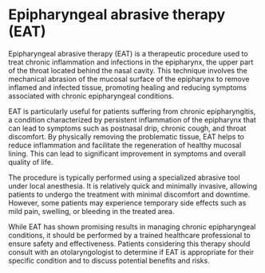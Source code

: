 <!--
source: gpt-40
abbr: EAT
treats: chronic epipharyngitis
tags: treatments surgeries
-->

# Epipharyngeal abrasive therapy (EAT)

Epipharyngeal abrasive therapy (EAT) is a therapeutic procedure used to treat chronic inflammation and infections in the epipharynx, the upper part of the throat located behind the nasal cavity. This technique involves the mechanical abrasion of the mucosal surface of the epipharynx to remove inflamed and infected tissue, promoting healing and reducing symptoms associated with chronic epipharyngeal conditions.

EAT is particularly useful for patients suffering from chronic epipharyngitis, a condition characterized by persistent inflammation of the epipharynx that can lead to symptoms such as postnasal drip, chronic cough, and throat discomfort. By physically removing the problematic tissue, EAT helps to reduce inflammation and facilitate the regeneration of healthy mucosal lining. This can lead to significant improvement in symptoms and overall quality of life.

The procedure is typically performed using a specialized abrasive tool under local anesthesia. It is relatively quick and minimally invasive, allowing patients to undergo the treatment with minimal discomfort and downtime. However, some patients may experience temporary side effects such as mild pain, swelling, or bleeding in the treated area.

While EAT has shown promising results in managing chronic epipharyngeal conditions, it should be performed by a trained healthcare professional to ensure safety and effectiveness. Patients considering this therapy should consult with an otolaryngologist to determine if EAT is appropriate for their specific condition and to discuss potential benefits and risks.
